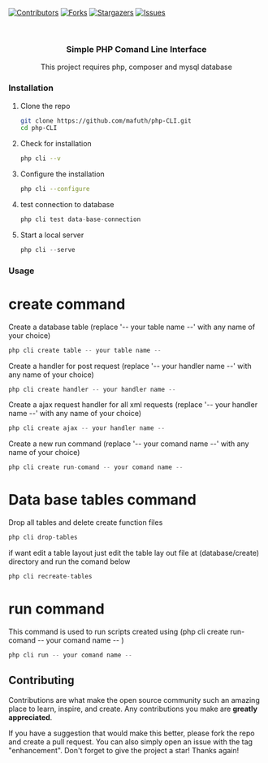 <!-- badge -->

[![Contributors](https://img.shields.io/badge/Contributors-93b023?style=for-the-badge&logo=Contributors&logoColor=white)](https://github.com/mafuth/php-CLI/contributors)
[![Forks](https://img.shields.io/badge/Forks-93b023?style=for-the-badge&logo=Forks&logoColor=white)](https://github.com/mafuth/php-CLI/fork)
[![Stargazers](https://img.shields.io/badge/Stars-93b023?style=for-the-badge&logo=Stars&logoColor=white)](https://github.com/mafuth/php-CLI/)
[![Issues](https://img.shields.io/badge/Issues-FFA500?style=for-the-badge&logo=Issues&logoColor=white)](https://github.com/mafuth/php-CLI/issues)

<!-- PROJECT LOGO -->
<br />
<div align="center">
  <h3 align="center">Simple PHP Comand Line Interface</h3>

  <p align="center">
    This project requires php, composer and mysql database
  </p>
</div>

<!-- GETTING STARTED -->
### Installation

1. Clone the repo
   ```sh
   git clone https://github.com/mafuth/php-CLI.git
   cd php-CLI
   ```
2. Check for installation
   ```sh
   php cli --v
   ```
3. Configure the installation
   ```sh
   php cli --configure
   ```
4. test connection to database
   ```js
   php cli test data-base-connection
   ```
5. Start a local server
   ```js
   php cli --serve
   ```

<!-- USAGE EXAMPLES -->
### Usage

# create command

Create a database table (replace '-- your table name --' with any name of your choice)
   ```js
   php cli create table -- your table name --
   ```
Create a handler for post request (replace '-- your handler name --' with any name of your choice)
   ```js
   php cli create handler -- your handler name --
   ```
Create a ajax request handler for all xml requests (replace '-- your handler name --' with any name of your choice)
   ```js
   php cli create ajax -- your handler name --
   ```
Create a new run command (replace '-- your comand name --' with any name of your choice)
   ```js
   php cli create run-comand -- your comand name --
   ```

# Data base tables command

Drop all tables and delete create function files
   ```js
   php cli drop-tables
   ```
if want edit a table layout just edit the table lay out file at (database/create) directory and run the comand below
   ```js
   php cli recreate-tables
   ```
   
# run command
This command is used to run scripts created using (php cli create run-comand -- your comand name -- )
   ```js
   php cli run -- your comand name --
   ```


<!-- CONTRIBUTING -->
## Contributing

Contributions are what make the open source community such an amazing place to learn, inspire, and create. Any contributions you make are **greatly appreciated**.

If you have a suggestion that would make this better, please fork the repo and create a pull request. You can also simply open an issue with the tag "enhancement".
Don't forget to give the project a star! Thanks again!
